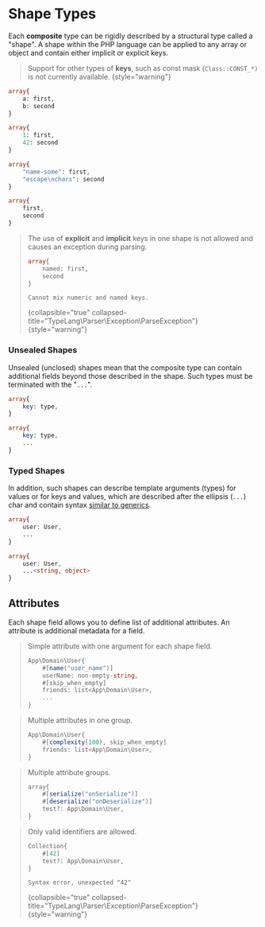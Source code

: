 # Shape Types

<secondary-label ref="phpstan"/>
<secondary-label ref="psalm"/>
<secondary-label ref="storm"/>
<show-structure for="chapter" depth="2"/>

Each **composite** type can be rigidly described by a structural type called a
"shape". A shape within the PHP language can be applied to any array or object
and contain either implicit or explicit keys.

> Support for other types of **keys**, such as const mask (`Class::CONST_*)` 
> is not currently available.
{style="warning"}

<tabs>
<tab title="named explicit keys">

```php
array{
    a: first,
    b: second
}
```
</tab>
<tab title="numeric explicit keys">

```php
array{
    1: first,
    42: second
}
```
</tab>
<tab title="string explicit keys">

```php
array{
    "name-some": first,
    "escape\nchars": second
}
```
</tab>
<tab title="implicit keys">

```php
array{
    first,
    second
}
```
</tab>
</tabs>

> The use of **explicit** and **implicit** keys in one shape is not allowed 
> and causes an exception during parsing.
> ```php
> array{
>     named: first,
>     second
> }
> ```
> ```
> Cannot mix numeric and named keys.
> ```
> {collapsible="true" collapsed-title="TypeLang\Parser\Exception\ParseException"}
{style="warning"}


### Unsealed Shapes

<secondary-label ref="phpstan"/>
<secondary-label ref="psalm"/>
<secondary-label ref="storm"/>

Unsealed (unclosed) shapes mean that the composite type can contain additional
fields beyond those described in the shape. Such types must be terminated with
the "`...`".

<compare first-title="Sealed" second-title="Unsealed">

```php
array{
    key: type,
}
```

```php
array{
    key: type,
    ...
}
```
</compare>


### Typed Shapes

<secondary-label ref="phpstan"/>
<secondary-label ref="psalm"/>
<secondary-label ref="storm"/>

In addition, such shapes can describe template arguments (types) for values
or for keys and values, which are described after the ellipsis (`...`) char
and contain syntax [similar to generics](generic-types.md).

<compare first-title="Without Arguments" second-title="With Arguments">

```php
array{
    user: User,
    ...
}
```

```php
array{
    user: User,
    ...<string, object>
}
```
</compare>


## Attributes

<secondary-label ref="tl1.1"/>

Each shape field allows you to define list of additional attributes.
An attribute is additional metadata for a field.

<tabs>
<tab title="Examples">

> Simple attribute with one argument for each shape field.
> ```typescript
> App\Domain\User{
>     #[name("user_name")]
>     userName: non-empty-string,
>     #[skip_when_empty]
>     friends: list<App\Domain\User>,
>     ...
> }
> ```

> Multiple attributes in one group.
> ```typescript
> App\Domain\User{
>     #[complexity(100), skip_when_empty]
>     friends: list<App\Domain\User>,
> }
> ```

> Multiple attribute groups.
> ```typescript
> array{
>     #[serialize("onSerialize")]
>     #[deserialize("onDeserialize")]
>     test?: App\Domain\User,
> }
> ```

</tab>
<tab title="Counterexamples">

> Only valid identifiers are allowed.
> ```typescript
> Collection{
>     #[42]
>     test?: App\Domain\User,
> } 
> ```
> ```
> Syntax error, unexpected "42"
> ```
> {collapsible="true" collapsed-title="TypeLang\Parser\Exception\ParseException"}
> {style="warning"}

</tab>
</tabs>
